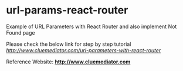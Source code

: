 # url-params-react-router
Example of URL Parameters with React Router and also implement Not Found page

Please check the below link for step by step tutorial
*http://www.cluemediator.com/url-parameters-with-react-router*

Reference Website: **http://www.cluemediator.com**